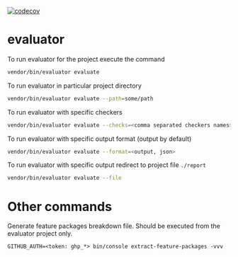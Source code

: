 [![codecov](https://codecov.io/gh/spryker-sdk/evaluator/branch/master/graph/badge.svg?token=PkAXEay5ir)](https://codecov.io/gh/spryker-sdk/evaluator)

# evaluator

To run evaluator for the project execute the command
```bash
vendor/bin/evaluator evaluate
```

To run evaluator in particular project directory
```bash
vendor/bin/evaluator evaluate --path=some/path
```

To run evaluator with specific checkers
```bash
vendor/bin/evaluator evaluate --checks=<comma separated checkers names>
```

To run evaluator with specific output format (output by default)
```bash
vendor/bin/evaluator evaluate --format=<output, json>
```

To run evaluator with specific output redirect to project file `./report`
```bash
vendor/bin/evaluator evaluate --file
```

# Other commands

Generate feature packages breakdown file. Should be executed from the evaluator project only.
```shell
GITHUB_AUTH=<token: ghp_*> bin/console extract-feature-packages -vvv
```
